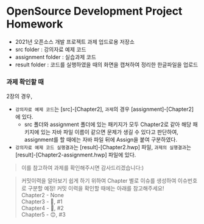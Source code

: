 # OpenSource Development Project Homework

- 2021년 오픈소스 개발 프로젝트 과제 업드로용 저장소
- src folder : 강의자료 예제 코드 
- assignment folder : 실습과제 코드
- result folder : 코드를 실행하였을 때의 화면을 캡쳐하여 정리한 한글파일을 업로드

### 과제 확인할 때
2장의 경우,   
- `강의자료 예제 코드`는 [src]-[Chapter2], `과제`의 경우 [assignment]-[Chapter2]에 있다.    
  - src 폴더와 assignment 폴더에 있는 패키지가 모두 Chapter2로 같아 해당 패키지에 있는 자바 파일 이름이 같으면 문제가 생길 수 있다고 판단하여, assignment를 할 때에는 자바 파일 뒤에 Assign을 붙여 구분하였다.
- `강의자료 예제 코드 실행결과`는 [result]-[Chapter2.hwp] 파일, `과제의 실행결과`는 [result]-[Chapter2-assignment.hwp] 파일에 있다.   

> 이를 참고하여 과제를 확인해주시면 감사드리겠습니다:)   

> 커밋이력을 알아보기 쉽게 하기 위하여 Chapter 별로 이슈를 생성하여 이슈번호로 구분할 예정! 커밋 이력을 확인할 때에는 아래를 참고해주세요!   
  > Chapter2 - None   
  > Chapter3 - 🍕, #1   
  > Chapter4 - 🍑, #2   
  > Chapter5 - 😊, #3
